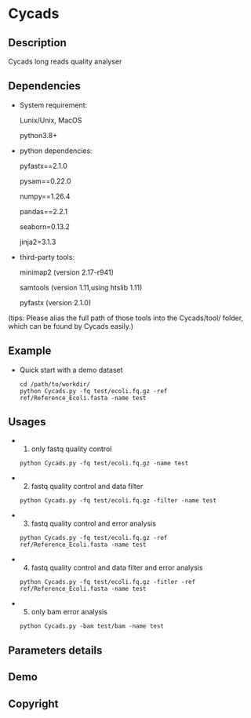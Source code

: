 # Cycads

## Description
Cycads long reads quality analyser

## Dependencies

* System requirement:
  
  Lunix/Unix, MacOS
  
  python3.8+ 

* python dependencies: 

  pyfastx==2.1.0 
  
  pysam==0.22.0 
  
  numpy==1.26.4 
  
  pandas==2.2.1 
  
  seaborn=0.13.2 
  
  jinja2=3.1.3 

* third-party tools: 

  minimap2 (version 2.17-r941) 
  
  samtools (version 1.11,using htslib 1.11) 
  
  pyfastx (version 2.1.0) 

(tips: Please alias the full path of those tools into the Cycads/tool/ folder, which can be found by Cycads easily.) 


## Example

* Quick start with a demo dataset
  ```
  cd /path/to/workdir/ 
  python Cycads.py -fq test/ecoli.fq.gz -ref ref/Reference_Ecoli.fasta -name test 
  ```
## Usages

* 1. only fastq quality control 
  ``` 
  python Cycads.py -fq test/ecoli.fq.gz -name test
  ```
* 2. fastq quality control and data filter
  ```
  python Cycads.py -fq test/ecoli.fq.gz -filter -name test
  ```
* 3. fastq quality control and error analysis
  ```
  python Cycads.py -fq test/ecoli.fq.gz -ref ref/Reference_Ecoli.fasta -name test
  ```
   
* 4. fastq quality control and data filter and error analysis
  ```
  python Cycads.py -fq test/ecoli.fq.gz -fitler -ref ref/Reference_Ecoli.fasta -name test
  ```
* 5. only bam error analysis
  ```
  python Cycads.py -bam test/bam -name test 
  ```
## Parameters details


## Demo


## Copyright


